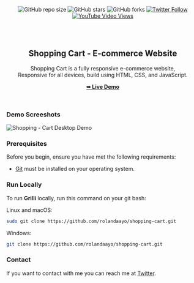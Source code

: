 <div align="center">
  
  ![GitHub repo size](https://img.shields.io/github/repo-size/rolandaayo/grilli)
  ![GitHub stars](https://img.shields.io/github/stars/rolandaayo/grilli?style=social)
  ![GitHub forks](https://img.shields.io/github/forks/rolandaayo/grilli?style=social)
[![Twitter Follow](https://img.shields.io/twitter/follow/rolandaayo_?style=social)](https://twitter.com/intent/follow?screen_name=rolandaayo)
  [![YouTube Video Views](https://img.shields.io/youtube/views/CjVGp5kGHxA?style=social)](https://youtu.be/CjVGp5kGHxA)

  <br />
  <br />

  <h2 align="center">Shopping Cart - E-commerce Website</h2>

 Shopping Cart is a fully responsive e-commerce website, <br />Responsive for all devices, build using HTML, CSS, and JavaScript.

  <a href="https://rolandaayo.github.io/grilli/"><strong>➥ Live Demo</strong></a>

</div>

<br />

### Demo Screeshots

![Shopping - Cart Desktop Demo](./readme-images./desktop.png "Desktop Demo")

### Prerequisites

Before you begin, ensure you have met the following requirements:

* [Git](https://git-scm.com/downloads "Download Git") must be installed on your operating system.

### Run Locally

To run **Grilli** locally, run this command on your git bash:

Linux and macOS:

```bash
sudo git clone https://github.com/rolandaayo/shopping-cart.git
```

Windows:

```bash
git clone https://github.com/rolandaayo/shopping-cart.git
```

### Contact

If you want to contact with me you can reach me at [Twitter](https://www.twitter.com/rolandaayo).
